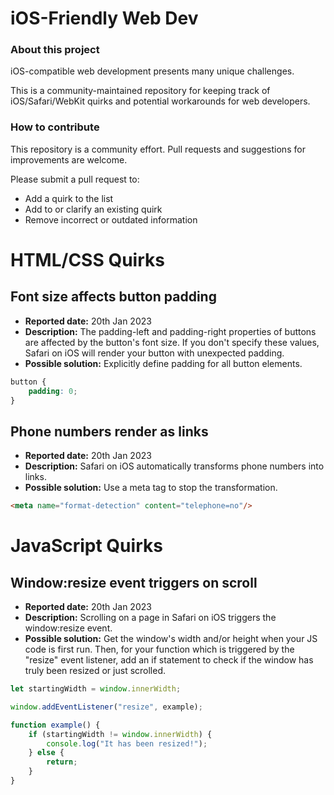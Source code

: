 # iOS-Friendly Web Dev

### About this project

iOS-compatible web development presents many unique challenges.

This is a community-maintained repository for keeping track of iOS/Safari/WebKit quirks and potential workarounds for web developers.

### How to contribute

This repository is a community effort. Pull requests and suggestions for improvements are welcome.

Please submit a pull request to:
- Add a quirk to the list
- Add to or clarify an existing quirk
- Remove incorrect or outdated information

# HTML/CSS Quirks

## Font size affects button padding

- **Reported date:** 20th Jan 2023
- **Description:** The padding-left and padding-right properties of buttons are affected by the button's font size. If you don't specify these values, Safari on iOS will render your button with unexpected padding.
- **Possible solution:** Explicitly define padding for all button elements.
```CSS
button {
    padding: 0;
}
```

## Phone numbers render as links

- **Reported date:** 20th Jan 2023
- **Description:** Safari on iOS automatically transforms phone numbers into links.
- **Possible solution:** Use a meta tag to stop the transformation.
```HTML
<meta name="format-detection" content="telephone=no"/>
```

# JavaScript Quirks

## Window:resize event triggers on scroll

- **Reported date:** 20th Jan 2023
- **Description:** Scrolling on a page in Safari on iOS triggers the window:resize event.
- **Possible solution:** Get the window's width and/or height when your JS code is first run. Then, for your function which is triggered by the "resize" event listener, add an if statement to check if the window has truly been resized or just scrolled.
```JavaScript
let startingWidth = window.innerWidth;

window.addEventListener("resize", example);

function example() {
    if (startingWidth != window.innerWidth) {
        console.log("It has been resized!");
    } else {
        return;
    }
}
```
